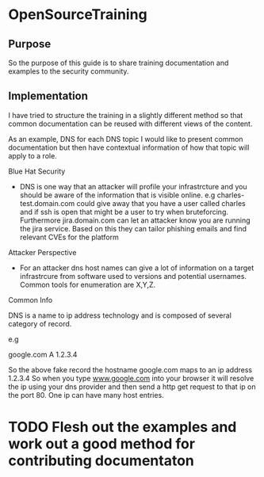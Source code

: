 # OpenSourceTraining

## Purpose

So the purpose of this guide is to share training documentation and examples to the security community.



## Implementation

I have tried to structure the training in a slightly different method so that common documentation can be reused with different views of the content. 

As an example, DNS for each DNS topic I would like to present common documentation but then have contextual information of how that topic will apply to a role.


Blue Hat Security
- DNS is one way that an attacker will profile your infrastrcture and you should be aware of the information that is visible online. e.g charles-test.domain.com could give away that you have a user called charles and if ssh is open that might be a user to try when bruteforcing. Furthermore jira.domain.com can let an attacker know you are running the jira service. Based on this they can tailor phishing emails and find relevant CVEs for the platform


Attacker Perspective
-  For an attacker dns host names can give a lot of information on a target infrastrcure from software used to versions and potential usernames. Common tools for enumeration are X,Y,Z. 


Common Info

DNS is a name to ip address technology and is composed of several category of record. 


e.g 

google.com    A       1.2.3.4


So the above fake record the hostname google.com maps to an ip address 1.2.3.4 So when you type www.google.com into your browser it will resolve the ip using your dns provider and then send a http get request to that ip on the port 80. One ip can have many host entries.


# TODO Flesh out the examples and work out a good method for contributing documentaton

